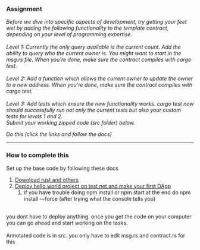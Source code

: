 ### Assignment
<i>
Before we dive into specific aspects of development, try getting your feet wet by adding the following functionality to the template contract, depending on your level of programming expertise.
<br/><br/> 
Level 1: Currently the only query available is the current count. Add the ability to query who the current owner is. You might want to start in the msg.rs file. When you're done, make sure the contract compiles with cargo test.
<br/><br/> 
Level 2: Add a function which allows the current owner to update the owner to a new address. When you're done, make sure the contract compiles with cargo test.
<br/><br/> 
Level 3: Add tests which ensure the new functionality works. cargo test now should successfully run not only the current tests but also your custom tests for levels 1 and 2.
<br/>
Submit your working zipped code (src folder) below.


Do this (click the links and follow the docs)
</i>
<hr/>

### How to complete this
Set up the base code by following these docs
1. [Download rust and others](https://docs.terra.money/docs/develop/dapp/quick-start/initial-setup.html)
2. [Deploy hello world project on test net and make your first DApp](https://docs.terra.money/docs/develop/dapp/quick-start/using-terrain-testnet.html)
    1. if you have trouble doing npm install or npm start at the end do npm install —force (after trying what the console tells you)

<br/>
you dont have to deploy anything. once you get the code on your computer you can go ahead and start working on the tasks.
<br/> <br/> 
Annotated code is in src. you only have to edit msg.rs and contract.rs for this

